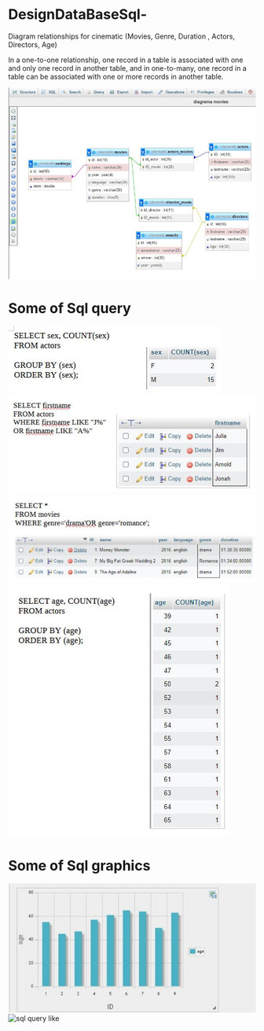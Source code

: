 # DesignDataBaseSql-
 
Diagram relationships for cinematic (Movies, Genre, Duration , Actors, Directors, Age)

In a one-to-one relationship, one record in a table is associated with one and only one record in another table,
and in one-to-many, one record in a table can be associated with one or more records in another table.

![Schema](https://github.com/Tudor7777/DesignDataBaseSql-/blob/main/sql.JPG)

# Some of Sql query  

![sql query group by](https://github.com/Tudor7777/DesignDataBaseSql-/blob/main/groupby.JPG)
![sql query like](https://github.com/Tudor7777/DesignDataBaseSql-/blob/main/like.JPG)
![sql query like](https://github.com/Tudor7777/DesignDataBaseSql-/blob/main/where.JPG)
![sql query like](https://github.com/Tudor7777/DesignDataBaseSql-/blob/main/orderby.JPG)

# Some of Sql graphics

![sql query like](https://github.com/Tudor7777/DesignDataBaseSql-/blob/main/ageactorsgraph.JPG)
![sql query like](https://github.com/Tudor7777/DesignDataBaseSql-/.JPG)



